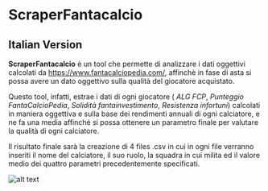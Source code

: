 # ScraperFantacalcio

## Italian Version

**ScraperFantacalcio** è un tool che permette di analizzare i dati oggettivi calcolati da https://www.fantacalciopedia.com/, 
affinchè in fase di asta si possa avere un dato oggettivo sulla qualità del giocatore acquistato.

Questo tool, infatti, estrae i dati di ogni giocatore ( *ALG FCP*, *Punteggio FantaCalcioPedia*, *Solidità fantainvestimento*, *Resistenza infortuni*) calcolati in 
maniera oggettiva e sulla base dei rendimenti annuali di ogni calciatore, e ne fa una media affinché si possa ottenere un parametro finale per valutare
la qualità di ogni calciatore.

Il risultato finale sarà la creazione di 4 files .csv in cui in ogni file verranno inseriti il nome del calciatore, il suo ruolo, la squadra in cui milita ed il valore
medio dei quattro parametri precedentemente specificati.

![alt text](https://i.ibb.co/Jp7CrV1/Maign.png)

